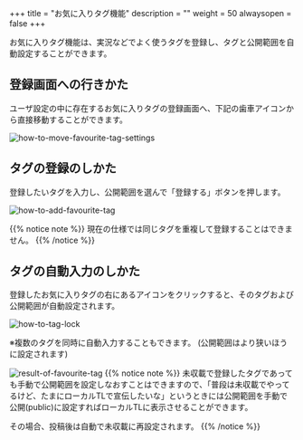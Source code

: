 +++
title = "お気に入りタグ機能"
description = ""
weight = 50
alwaysopen = false
+++

お気に入りタグ機能は、実況などでよく使うタグを登録し、タグと公開範囲を自動設定することができます。

## 登録画面への行きかた

ユーザ設定の中に存在するお気に入りタグの登録画面へ、下記の歯車アイコンから直接移動することができます。

![how-to-move-favourite-tag-settings](how-to-move-favourite-tag-settings.png)

## タグの登録のしかた

登録したいタグを入力し、公開範囲を選んで「登録する」ボタンを押します。

![how-to-add-favourite-tag](how-to-add-favourite-tag.png)

{{% notice note %}}
現在の仕様では同じタグを重複して登録することはできません。
{{% /notice %}}

## タグの自動入力のしかた

登録したお気に入りタグの右にあるアイコンをクリックすると、そのタグおよび公開範囲が自動設定されます。

![how-to-tag-lock](how-to-tag-lock.png)

※複数のタグを同時に自動入力することもできます。
(公開範囲はより狭いほうに設定されます)

![result-of-favourite-tag](result-of-favourite-tag.png)
{{% notice note %}}
未収載で登録したタグであっても手動で公開範囲を設定しなおすことはできますので、「普段は未収載でやってるけど、たまにローカルTLで宣伝したいな」というときには公開範囲を手動で公開(public)に設定すればローカルTLに表示させることができます。

その場合、投稿後は自動で未収載に再設定されます。
{{% /notice %}}